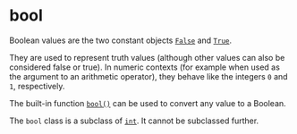 # bool

Boolean values are the two constant objects [`False`](/abstraction/interpreter/False.md) and [`True`](/abstraction/interpreter/True.md).

They are used to represent truth values (although other values can also be considered false or true). In numeric contexts (for example when used as the argument to an arithmetic operator), they behave like the integers `0` and `1`, respectively.

The built-in function [`bool()`](/built-in-functions/bool.md) can be used to convert any value to a Boolean.

The `bool` class is a subclass of [`int`](/built-in-types/int/). It cannot be subclassed further.
